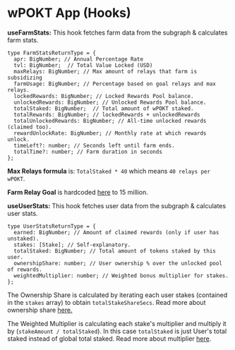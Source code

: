 # wPOKT App (Hooks)

**useFarmStats:** 
This hook fetches farm data from the subgraph & calculates farm stats.

```
type FarmStatsReturnType = {
  apr: BigNumber; // Annual Percentage Rate
  tvl: BigNumber;  // Total Value Locked (USD)
  maxRelays: BigNumber; // Max amount of relays that farm is subsidizing
  farmUsage: BigNumber; // Percentage based on goal relays and max relays.
  lockedRewards: BigNumber; // Locked Rewards Pool balance.
  unlockedRewards: BigNumber; // Unlocked Rewards Pool balance.
  totalStaked: BigNumber;  // Total amount of wPOKT staked.
  totalRewards: BigNumber; // lockedRewards + unlockedRewards
  totalUnlockedRewards: BigNumber; // All-time unlocked rewards (claimed too).
  rewardUnlockRate: BigNumber; // Monthly rate at which rewards unlock.
  timeLeft?: number; // Seconds left until farm ends.
  totalTime?: number; // Farm duration in seconds
};
```

**Max Relays formula** is: `TotalStaked * 40` which means `40 relays per wPOKT`.

**Farm Relay Goal** is hardcoded [here](https://github.com/pokt-network/wpokt-app/blob/master/src/hooks/useFarmStats.ts#L88) to 15 million.

**useUserStats:** 
This hook fetches user data from the subgraph & calculates user stats.

```
type UserStatsReturnType = {
  earned: BigNumber; // Amount of claimed rewards (only if user has unstaked).
  stakes: [Stake]; // Self-explanatory.
  totalStaked: BigNumber; // Total amount of tokens staked by this user.
  ownershipShare: number; // User ownership % over the unlocked pool of rewards.
  weightedMultiplier: number; // Weighted bonus multiplier for stakes.
};
```

The Ownership Share is calculated by iterating each user stakes (contained in the `stakes` array) to obtain `totalStakeShareSecs`. Read more about ownership share [here.](https://hackmd.io/yWFcrnpURoqPKFhfuxotOA)

The Weighted Multiplier is calculating each stake's multiplier and multiply it by (`stakeAmount / totalStaked`). In this case `totalStaked` is just User's total staked instead of global total staked. Read more about multiplier [here](https://www.ampltalk.org/app/forum/ampl-geyser-19/topic/about-the-geyser-21/).
